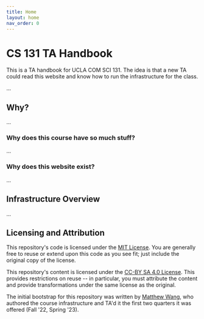 ```yaml
---
title: Home
layout: home
nav_order: 0
---
```


# CS 131 TA Handbook

This is a TA handbook for UCLA COM SCI 131. The idea is that a new TA could read this website and know how to run the infrastructure for the class.

...

## Why?

...

### Why does this course have so much stuff?

...

### Why does this website exist?

...

## Infrastructure Overview

...

## Licensing and Attribution

This repository's code is licensed under the [MIT License]. You are generally free to reuse or extend upon this code as you see fit; just include the original copy of the license.

This repository's content is licensed under the [CC-BY SA 4.0 License]. This provides restrictions on reuse -- in particular, you must attribute the content and provide transformations under the same license as the original.

The initial bootstrap for this repository was written by [Matthew Wang](https://matthewwang.me/), who authored the course infrastructure and TA'd it the first two quarters it was offered (Fall '22, Spring '23).

[MIT License]: https://en.wikipedia.org/wiki/MIT_License
[CC-BY SA 4.0 License]: https://creativecommons.org/licenses/by-sa/4.0/
